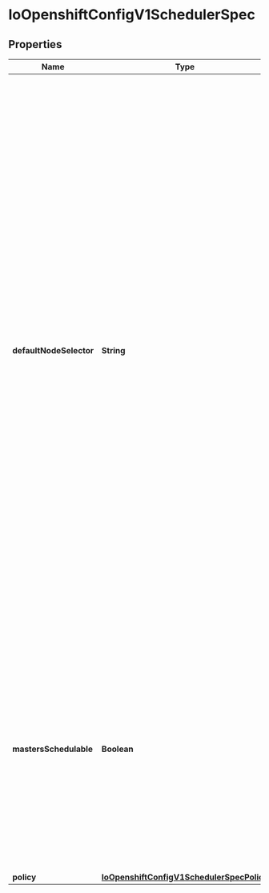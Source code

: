 
# IoOpenshiftConfigV1SchedulerSpec

## Properties
Name | Type | Description | Notes
------------ | ------------- | ------------- | -------------
**defaultNodeSelector** | **String** | defaultNodeSelector helps set the cluster-wide default node selector to restrict pod placement to specific nodes. This is applied to the pods created in all namespaces without a specified nodeSelector value. For example, defaultNodeSelector: \&quot;type&#x3D;user-node,region&#x3D;east\&quot; would set nodeSelector field in pod spec to \&quot;type&#x3D;user-node,region&#x3D;east\&quot; to all pods created in all namespaces. Namespaces having project-wide node selectors won&#39;t be impacted even if this field is set. This adds an annotation section to the namespace. For example, if a new namespace is created with node-selector&#x3D;&#39;type&#x3D;user-node,region&#x3D;east&#39;, the annotation openshift.io/node-selector: type&#x3D;user-node,region&#x3D;east gets added to the project. When the openshift.io/node-selector annotation is set on the project the value is used in preference to the value we are setting for defaultNodeSelector field. For instance, openshift.io/node-selector: \&quot;type&#x3D;user-node,region&#x3D;west\&quot; means that the default of \&quot;type&#x3D;user-node,region&#x3D;east\&quot; set in defaultNodeSelector would not be applied. |  [optional]
**mastersSchedulable** | **Boolean** | MastersSchedulable allows masters nodes to be schedulable. When this flag is turned on, all the master nodes in the cluster will be made schedulable, so that workload pods can run on them. The default value for this field is false, meaning none of the master nodes are schedulable. Important Note: Once the workload pods start running on the master nodes, extreme care must be taken to ensure that cluster-critical control plane components are not impacted. Please turn on this field after doing due diligence. |  [optional]
**policy** | [**IoOpenshiftConfigV1SchedulerSpecPolicy**](IoOpenshiftConfigV1SchedulerSpecPolicy.md) |  |  [optional]



